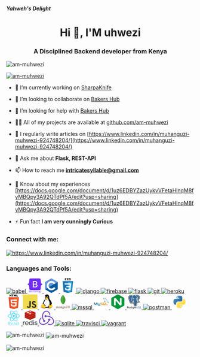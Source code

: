 ##### Yahweh's Delight

<h1 align="center">Hi 👋, I'M uhwezi</h1>
<h3 align="center">A Disciplined Backend developer from Kenya</h3>

<p align="left"> <img src="https://komarev.com/ghpvc/?username=am-muhwezi&label=Profile%20views&color=0e75b6&style=flat" alt="am-muhwezi" /> </p>

<p align="left"> <a href="https://github.com/ryo-ma/github-profile-trophy"><img src="https://github-profile-trophy.vercel.app/?username=am-muhwezi" alt="am-muhwezi" /></a> </p>

- 🔭 I’m currently working on [SharpaKnife](https://sharpaknife.me/)

- 👯 I’m looking to collaborate on [Bakers Hub](github.com/am-muhwezi/maniphest_bakers_Hub)

- 🤝 I’m looking for help with [Bakers Hub](github.com/am-muhwezi/maniphest_bakers_Hub)

- 👨‍💻 All of my projects are available at [github.com/am-muhwezi](github.com/am-muhwezi)

- 📝 I regularly write articles on [https://www.linkedin.com/in/muhanguzi-muhwezi-924748204/](https://www.linkedin.com/in/muhanguzi-muhwezi-924748204/)

- 💬 Ask me about **Flask, REST-API**

- 📫 How to reach me **intricatesyllable@gmail.com**

- 📄 Know about my experiences [https://docs.google.com/document/d/1uz6EDBYZazUykvVFetaHlnqM8fyMBQpy3A92QTdPf5A/edit?usp=sharing](https://docs.google.com/document/d/1uz6EDBYZazUykvVFetaHlnqM8fyMBQpy3A92QTdPf5A/edit?usp=sharing)

- ⚡ Fun fact **I am very cunningly Curious**

<h3 align="left">Connect with me:</h3>
<p align="left">
<a href="https://linkedin.com/in/https://www.linkedin.com/in/muhanguzi-muhwezi-924748204/" target="blank"><img align="center" src="https://raw.githubusercontent.com/rahuldkjain/github-profile-readme-generator/master/src/images/icons/Social/linked-in-alt.svg" alt="https://www.linkedin.com/in/muhanguzi-muhwezi-924748204/" height="30" width="40" /></a>
</p>

<h3 align="left">Languages and Tools:</h3>
<p align="left"> <a href="https://babeljs.io/" target="_blank" rel="noreferrer"> <img src="https://www.vectorlogo.zone/logos/babeljs/babeljs-icon.svg" alt="babel" width="40" height="40"/> </a> <a href="https://getbootstrap.com" target="_blank" rel="noreferrer"> <img src="https://raw.githubusercontent.com/devicons/devicon/master/icons/bootstrap/bootstrap-plain-wordmark.svg" alt="bootstrap" width="40" height="40"/> </a> <a href="https://www.cprogramming.com/" target="_blank" rel="noreferrer"> <img src="https://raw.githubusercontent.com/devicons/devicon/master/icons/c/c-original.svg" alt="c" width="40" height="40"/> </a> <a href="https://www.w3schools.com/css/" target="_blank" rel="noreferrer"> <img src="https://raw.githubusercontent.com/devicons/devicon/master/icons/css3/css3-original-wordmark.svg" alt="css3" width="40" height="40"/> </a> <a href="https://www.djangoproject.com/" target="_blank" rel="noreferrer"> <img src="https://cdn.worldvectorlogo.com/logos/django.svg" alt="django" width="40" height="40"/> </a> <a href="https://firebase.google.com/" target="_blank" rel="noreferrer"> <img src="https://www.vectorlogo.zone/logos/firebase/firebase-icon.svg" alt="firebase" width="40" height="40"/> </a> <a href="https://flask.palletsprojects.com/" target="_blank" rel="noreferrer"> <img src="https://www.vectorlogo.zone/logos/pocoo_flask/pocoo_flask-icon.svg" alt="flask" width="40" height="40"/> </a> <a href="https://git-scm.com/" target="_blank" rel="noreferrer"> <img src="https://www.vectorlogo.zone/logos/git-scm/git-scm-icon.svg" alt="git" width="40" height="40"/> </a> <a href="https://heroku.com" target="_blank" rel="noreferrer"> <img src="https://www.vectorlogo.zone/logos/heroku/heroku-icon.svg" alt="heroku" width="40" height="40"/> </a> <a href="https://www.w3.org/html/" target="_blank" rel="noreferrer"> <img src="https://raw.githubusercontent.com/devicons/devicon/master/icons/html5/html5-original-wordmark.svg" alt="html5" width="40" height="40"/> </a> <a href="https://developer.mozilla.org/en-US/docs/Web/JavaScript" target="_blank" rel="noreferrer"> <img src="https://raw.githubusercontent.com/devicons/devicon/master/icons/javascript/javascript-original.svg" alt="javascript" width="40" height="40"/> </a> <a href="https://www.linux.org/" target="_blank" rel="noreferrer"> <img src="https://raw.githubusercontent.com/devicons/devicon/master/icons/linux/linux-original.svg" alt="linux" width="40" height="40"/> </a> <a href="https://www.mongodb.com/" target="_blank" rel="noreferrer"> <img src="https://raw.githubusercontent.com/devicons/devicon/master/icons/mongodb/mongodb-original-wordmark.svg" alt="mongodb" width="40" height="40"/> </a> <a href="https://www.microsoft.com/en-us/sql-server" target="_blank" rel="noreferrer"> <img src="https://www.svgrepo.com/show/303229/microsoft-sql-server-logo.svg" alt="mssql" width="40" height="40"/> </a> <a href="https://www.mysql.com/" target="_blank" rel="noreferrer"> <img src="https://raw.githubusercontent.com/devicons/devicon/master/icons/mysql/mysql-original-wordmark.svg" alt="mysql" width="40" height="40"/> </a> <a href="https://www.nginx.com" target="_blank" rel="noreferrer"> <img src="https://raw.githubusercontent.com/devicons/devicon/master/icons/nginx/nginx-original.svg" alt="nginx" width="40" height="40"/> </a> <a href="https://www.postgresql.org" target="_blank" rel="noreferrer"> <img src="https://raw.githubusercontent.com/devicons/devicon/master/icons/postgresql/postgresql-original-wordmark.svg" alt="postgresql" width="40" height="40"/> </a> <a href="https://postman.com" target="_blank" rel="noreferrer"> <img src="https://www.vectorlogo.zone/logos/getpostman/getpostman-icon.svg" alt="postman" width="40" height="40"/> </a> <a href="https://www.python.org" target="_blank" rel="noreferrer"> <img src="https://raw.githubusercontent.com/devicons/devicon/master/icons/python/python-original.svg" alt="python" width="40" height="40"/> </a> <a href="https://reactjs.org/" target="_blank" rel="noreferrer"> <img src="https://raw.githubusercontent.com/devicons/devicon/master/icons/react/react-original-wordmark.svg" alt="react" width="40" height="40"/> </a> <a href="https://redis.io" target="_blank" rel="noreferrer"> <img src="https://raw.githubusercontent.com/devicons/devicon/master/icons/redis/redis-original-wordmark.svg" alt="redis" width="40" height="40"/> </a> <a href="https://redux.js.org" target="_blank" rel="noreferrer"> <img src="https://raw.githubusercontent.com/devicons/devicon/master/icons/redux/redux-original.svg" alt="redux" width="40" height="40"/> </a> <a href="https://www.sqlite.org/" target="_blank" rel="noreferrer"> <img src="https://www.vectorlogo.zone/logos/sqlite/sqlite-icon.svg" alt="sqlite" width="40" height="40"/> </a> <a href="https://travis-ci.org" target="_blank" rel="noreferrer"> <img src="https://www.vectorlogo.zone/logos/travis-ci/travis-ci-icon.svg" alt="travisci" width="40" height="40"/> </a> <a href="https://www.vagrantup.com/" target="_blank" rel="noreferrer"> <img src="https://www.vectorlogo.zone/logos/vagrantup/vagrantup-icon.svg" alt="vagrant" width="40" height="40"/> </a> </p>

<p><img align="left" src="https://github-readme-stats.vercel.app/api/top-langs?username=am-muhwezi&show_icons=true&locale=en&layout=compact" alt="am-muhwezi" /></p>

<p>&nbsp;<img align="center" src="https://github-readme-stats.vercel.app/api?username=am-muhwezi&show_icons=true&locale=en" alt="am-muhwezi" /></p>

<p><img align="center" src="https://github-readme-streak-stats.herokuapp.com/?user=am-muhwezi&" alt="am-muhwezi" /></p>



<!--
**am-muhwezi/am-muhwezi** is a ✨ _special_ ✨ repository because its `README.md` (this file) appears on your GitHub profile.

Here are some ideas to get you started:

- 🔭 I’m currently working on SharpaKnife and Bakers Hub
- 🌱 I’m currently learning C and Python with flask
- 👯 I’m looking to collaborate on C projects, Python writing Unittests and escalate sitautions on making green
- 🤔 I’m looking for help with ...
- 💬 Ask me about Pointers, C-Data structures, Memory allocation, finding memory leaks among other things
- 📫 How to reach me: intricatesyllable@gmail.com
- ⚡ Fun fact: I am always plotting on other ways to catch cases
-->
